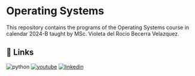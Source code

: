 # Operating Systems

This repository contains the programs of the Operating Systems course in calendar 2024-B taught by MSc. Violeta del Rocio Becerra Velazquez.

## 🔗 Links
![python](https://img.shields.io/badge/python-3670A0?style=for-the-badge&logo=python&logoColor=ffdd54)
[![youtube](https://img.shields.io/badge/YouTube-red?style=for-the-badge&logo=youtube&logoColor=white)](https://www.youtube.com/@JOSELUISHARODIAZ)
[![linkedin](https://img.shields.io/badge/linkedin-0A66C2?style=for-the-badge&logo=linkedin&logoColor=white)](https://www.linkedin.com/in/jose-luis-haro-diaz/)
